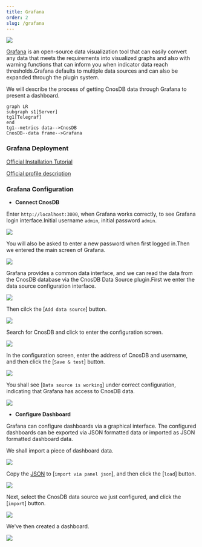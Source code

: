 ```yaml
---
title: Grafana
order: 2
slug: /grafana
---
```


![](/img/grafana_overview.webp)

[Grafana](https://github.com/grafana/grafana) is an open-source data visualization tool that can easily convert any data that meets the requirements into visualized graphs and also with warning functions that can inform you when indicator data reach thresholds.Grafana defaults to multiple data sources and can also be expanded through the plugin system.

We will describe the process of getting CnosDB data through Grafana to present a dashboard.

```mermaid
graph LR
subgraph s1[Server]
tg1[Telegraf]
end
tg1--metrics data-->CnosDB
CnosDB--data frame-->Grafana
```

### Grafana Deployment

[Official Installation Tutorial](https://grafana.com/docs/grafana/latest/setup-grafana/installation/)

[Official profile description](https://grafana.com/docs/grafana/latest/setup-grafana/configure-grafana/)

### Grafana Configuration

- **Connect CnosDB**

Enter `http://localhost:3000`, when Grafana works correctly, to see Grafana login interface.Initial username `admin`, initial password `admin`.

![](/img/grafana_login_page.png)

You will also be asked to enter a new password when first logged in.Then we entered the main screen of Grafana.

![](/img/grafana_main_page_1.png)

Grafana provides a common data interface, and we can read the data from the CnosDB database via the CnosDB Data Source plugin.First we enter the data source configuration interface.

![](/img/grafana_main_page_2.png)

Then cilck the [`Add data source`] button.

![](/img/grafana_setting_add_data_source_button.png)

Search for CnosDB and click to enter the configuration screen.

![](/img/grafana_setting_add_data_source_1.png)

In the configuration screen, enter the address of CnosDB and username, and then click the [`Save & test`] button.

![](/img/grafana_setting_add_data_source_2.png)

You shall see [`Data source is working`] under correct configuration, indicating that Grafana has access to CnosDB data.

![](/img/grafana_setting_add_data_source_3.png)

- **Configure Dashboard**

Grafana can configure dashboards via a graphical interface. The configured dashboards can be exported via JSON formatted data or imported as JSON formatted dashboard data.

We shall import a piece of dashboard data.

![](/img/grafana_main_page_3.png)

Copy the [JSON](https://github.com/cnosdb/docs/blob/main/assets/grafana_dashboard.json) to [`import via panel json`], and then click the [`load`] button.

![](/img/grafana_import_dashboard_1.png)

Next, select the CnosDB data source we just configured, and click the [`import`] button.

![](/img/grafana_import_dashboard_2.png)

We've then created a dashboard.

![](/img/grafana_dashboard_1.png)
